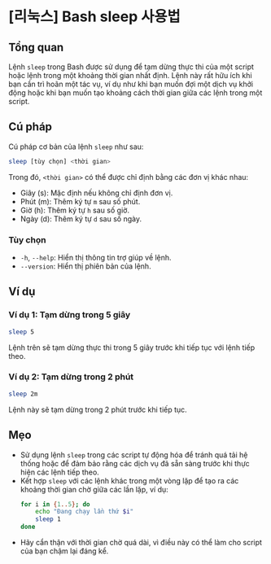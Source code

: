 # [리눅스] Bash sleep 사용법

## Tổng quan
Lệnh `sleep` trong Bash được sử dụng để tạm dừng thực thi của một script hoặc lệnh trong một khoảng thời gian nhất định. Lệnh này rất hữu ích khi bạn cần trì hoãn một tác vụ, ví dụ như khi bạn muốn đợi một dịch vụ khởi động hoặc khi bạn muốn tạo khoảng cách thời gian giữa các lệnh trong một script.

## Cú pháp
Cú pháp cơ bản của lệnh `sleep` như sau:

```bash
sleep [tùy chọn] <thời gian>
```

Trong đó, `<thời gian>` có thể được chỉ định bằng các đơn vị khác nhau:
- Giây (s): Mặc định nếu không chỉ định đơn vị.
- Phút (m): Thêm ký tự `m` sau số phút.
- Giờ (h): Thêm ký tự `h` sau số giờ.
- Ngày (d): Thêm ký tự `d` sau số ngày.

### Tùy chọn
- `-h`, `--help`: Hiển thị thông tin trợ giúp về lệnh.
- `--version`: Hiển thị phiên bản của lệnh.

## Ví dụ
### Ví dụ 1: Tạm dừng trong 5 giây
```bash
sleep 5
```
Lệnh trên sẽ tạm dừng thực thi trong 5 giây trước khi tiếp tục với lệnh tiếp theo.

### Ví dụ 2: Tạm dừng trong 2 phút
```bash
sleep 2m
```
Lệnh này sẽ tạm dừng trong 2 phút trước khi tiếp tục.

## Mẹo
- Sử dụng lệnh `sleep` trong các script tự động hóa để tránh quá tải hệ thống hoặc để đảm bảo rằng các dịch vụ đã sẵn sàng trước khi thực hiện các lệnh tiếp theo.
- Kết hợp `sleep` với các lệnh khác trong một vòng lặp để tạo ra các khoảng thời gian chờ giữa các lần lặp, ví dụ:
  ```bash
  for i in {1..5}; do
      echo "Đang chạy lần thứ $i"
      sleep 1
  done
  ```
- Hãy cẩn thận với thời gian chờ quá dài, vì điều này có thể làm cho script của bạn chậm lại đáng kể.